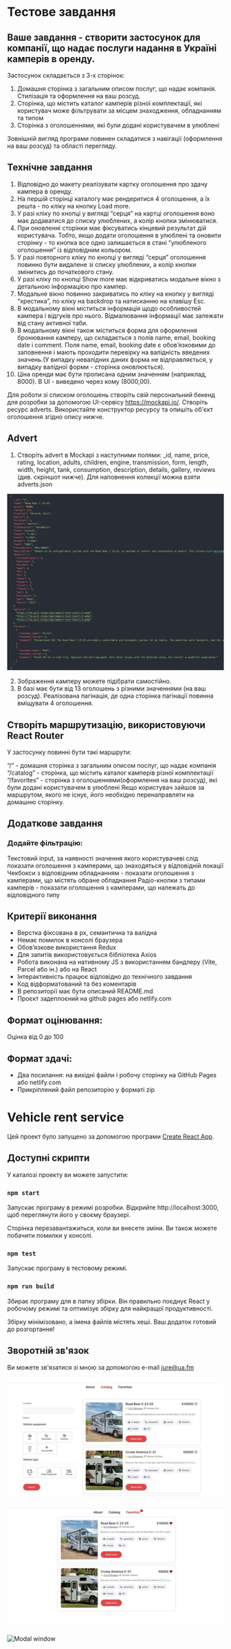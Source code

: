 ﻿# Тестове завдання

## Ваше завдання - створити застосунок для компанії, що надає послуги надання в Україні камперів в оренду.

Застосунок складається з 3-х сторінок:

1. Домашня сторінка з загальним описом послуг, що надає компанія. Стилізація та оформлення на ваш розсуд.
2. Сторінка, що містить каталог камперів різної комплектації, які користувач може фільтрувати за місцем знаходження, обладнанням та типом
3. Сторінка з оголошеннями, які були додані користувачем в улюблені

Зовнішній вигляд програми повинен складатися з навігації (оформлення на ваш розсуд) та області перегляду.

## Технічне завдання

1. Відповідно до макету реалізувати картку оголошення про здачу кампера в оренду.
2. На першій сторінці каталогу має рендеритися 4 оголошення, а їх решта - по кліку на кнопку Load more.
3. У разі кліку по кнопці у вигляді “серця” на картці оголошення воно має додаватися до списку улюблених, а колір кнопки змінюватися.
4. При оновленні сторінки має фіксуватись кінцевий результат дій користувача. Тобто, якщо додати оголошення в улюблені та оновити сторінку - то кнопка все одно залишається в стані “улюбленого оголошення” із відповідним кольором.
5. У разі повторного кліку по кнопці у вигляді “серця” оголошення повинно бути видалене зі списку улюблених, а колір кнопки змінитись до початкового стану.
6. У разі кліку по кнопці Show more має відкриватись модальне вікно з детальною інформацією про кампер.
7. Модальне вікно повинно закриватись по кліку на кнопку у вигляді “хрестика”, по кліку на backdrop та натисканню на клавішу Esc.
8. В модальному вікні міститься інформація щодо особливостей кампера і відгуків про нього. Відмалювання інформації має залежати від стану активної таби.
9. В модальному вікні також міститься форма для оформлення бронювання камперу, що складається з полів name, email, booking date і comment. Поля name, email, booking date є обовʼязковими до заповнення і мають проходити перевірку на валідність введених значень.(У випадку невалідних даних форма не відправляється, у випадку валідної форми - сторінка оновлюється).
10. Ціна оренди має бути прописана одним значенням (наприклад, 8000). В UI - виведено через кому (8000,00).

Для роботи зі списком оголошень створiть свій персональний бекенд для розробки за допомогою UI-сервісу https://mockapi.io/. Створiть ресурс adverts. Використайте конструктор ресурсу та опишiть об'єкт оголошення згiдно опису нижче.

## Advert

1. Створіть advert в Mockapi з наступними полями: \_id, name, price, rating, location, adults, children, engine, transmission, form, length, width, height, tank, consumption, description, details, gallery, reviews (див. скріншот нижче). Для наповнення колекції можна взяти adverts.json

![Catalog page](./src/assets/images/task.png)

2. Зображення камперу можете підібрати самостійно.
3. В базі має бути від 13 оголошень з різними значеннями (на ваш розсуд). Реалізована пагінація, де одна сторінка пагінації повинна вміщувати 4 оголошення.

## Створiть маршрутизацію, використовуючи React Router

У застосунку повинні бути такі маршрути:

“/” - домашня сторінка з загальним описом послуг, що надає компанія
“/catalog” - сторінка, що містить каталог камперів різної комплектації
“/favorites” - сторінка з оголошеннями(оформлення на ваш розсуд), які були додані користувачем в улюблені
Якщо користувач зайшов за маршрутом, якого не існує, його необхідно перенаправляти на домашню сторінку.

## Додаткове завдання

### Додайте фільтрацію:

Текстовий input, за наявності значення якого користувачеві слід показати оголошення з камперами, що знаходяться у відповідній локації
Чекбокси з відповідним обладнанням - показати оголошення з камперами, що містять обране обладнання
Радіо-кнопки з типами камперів - показати оголошення з камперами, що належать до відповідного типу

## Критерії виконання

- Верстка фіксована в рх, семантична та валідна
- Немає помилок в консолі браузера
- Обов’язкове використання Redux
- Для запитів використовується бібліотека Axios
- Робота виконана на нативному JS з використанням бандлеру (Vite, Parcel або ін.) або на React
- Інтерактивність працює відповідно до технічного завдання
- Код відформатований та без коментарів
- В репозиторії має бути описаний README.md
- Проєкт задеплоєний на github pages або netlify.com

## Формат оцінювання:

Оцінка від 0 до 100

## Формат здачi:

- Два посилання: на вихідні файли і робочу сторінку на GitHub Pages або netlify.com
- Прикрiплений файл репозиторію у форматi zip

# Vehicle rent service

Цей проект було запущено за допомогою програми [Create React App](https://github.com/facebook/create-react-app).

## Доступні скрипти

У каталозі проекту ви можете запустити:

### `npm start`

Запускає програму в режимі розробки.
Відкрийте http://localhost:3000, щоб переглянути його у своєму браузері.

Сторінка перезавантажиться, коли ви внесете зміни.
Ви також можете побачити помилки у консолі.

### `npm test`

Запускає програму в тестовому режимі.

### `npm run build`

Збирає програму для в папку збірки.
Він правильно поєднує React у робочому режимі та оптимізує збірку для найкращої продуктивності.

Збірку мінімізовано, а імена файлів містять хеші.
Ваш додаток готовий до розгортання!

## Зворотній зв'язок

Ви можете зв'язатися зі мною за допомогою e-mail jure@ua.fm

###

![Catalog page](./src/assets/images/catalog_page.jpg)

###

![Favorites page](./src/assets/images/favorites_page.jpg)

###

![Modal window](./src/assets/images/modal_window.jpgg)
